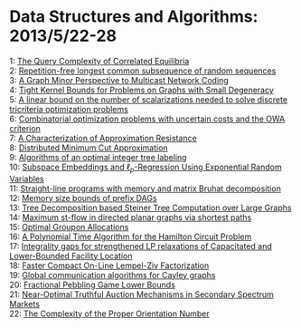 # Data Structures and Algorithms: 2013/5/22-28  
1: [The Query Complexity of Correlated Equilibria](https://doi.org/10.48550/arXiv.1305.4874)  
2: [Repetition-free longest common subsequence of random sequences](https://doi.org/10.48550/arXiv.1305.4883)  
3: [A Graph Minor Perspective to Multicast Network Coding](https://doi.org/10.48550/arXiv.1305.4905)  
4: [Tight Kernel Bounds for Problems on Graphs with Small Degeneracy](https://doi.org/10.48550/arXiv.1305.4914)  
5: [A linear bound on the number of scalarizations needed to solve discrete  tricriteria optimization problems](https://doi.org/10.48550/arXiv.1305.5266)  
6: [Combinatorial optimization problems with uncertain costs and the OWA  criterion](https://doi.org/10.48550/arXiv.1305.5339)  
7: [A Characterization of Approximation Resistance](https://doi.org/10.48550/arXiv.1305.5500)  
8: [Distributed Minimum Cut Approximation](https://doi.org/10.48550/arXiv.1305.5520)  
9: [Algorithms of an optimal integer tree labeling](https://doi.org/10.48550/arXiv.1305.5551)  
10: [Subspace Embeddings and $\ell_p$-Regression Using Exponential Random  Variables](https://doi.org/10.48550/arXiv.1305.5580)  
11: [Straight-line programs with memory and matrix Bruhat decomposition](https://doi.org/10.48550/arXiv.1305.5617)  
12: [Memory size bounds of prefix DAGs](https://doi.org/10.48550/arXiv.1305.5662)  
13: [Tree Decomposition based Steiner Tree Computation over Large Graphs](https://doi.org/10.48550/arXiv.1305.5757)  
14: [Maximum st-flow in directed planar graphs via shortest paths](https://doi.org/10.48550/arXiv.1305.5823)  
15: [Optimal Groupon Allocations](https://doi.org/10.48550/arXiv.1305.5946)  
16: [A Polynomial Time Algorithm for the Hamilton Circuit Problem](https://doi.org/10.48550/arXiv.1305.5976)  
17: [Integrality gaps for strengthened LP relaxations of Capacitated and  Lower-Bounded Facility Location](https://doi.org/10.48550/arXiv.1305.5998)  
18: [Faster Compact On-Line Lempel-Ziv Factorization](https://doi.org/10.48550/arXiv.1305.6095)  
19: [Global communication algorithms for Cayley graphs](https://doi.org/10.48550/arXiv.1305.6349)  
20: [Fractional Pebbling Game Lower Bounds](https://doi.org/10.48550/arXiv.1305.6376)  
21: [Near-Optimal Truthful Auction Mechanisms in Secondary Spectrum Markets](https://doi.org/10.48550/arXiv.1305.6390)  
22: [The Complexity of the Proper Orientation Number](https://doi.org/10.48550/arXiv.1305.6432)  